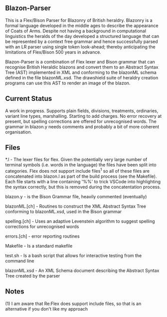 ## Blazon-Parser

This is a Flex/Bison Parser for Blazonry of British heraldry. Blazonry is a formal language developed in the middle ages to describe the appearance of Coats of Arms. Despite not having a background in computational linguistics the heralds of the day developed a structured language that can be represented by a context free grammar and hence successfully parsed with an LR parser using single token look-ahead; thereby anticipating the limitations of Flex/Bison 500 years in advance.

Blazon-Parser is a combination of Flex lexer and Bison grammar that can recognise British Heraldic blazons and convert them to an Abstract Syntax Tree (AST) implemented in XML and conforming to the blazonML schema defined in the file blazonML.xsd. The drawshield suite of heraldry creation programs can use this AST to render an image of the blazon.

## Current Status

A work in progress. Supports plain fields, divisions, treatments, ordinaries, variant line types, marshalling. Starting to add charges. No error recovery at present, but spelling corrections are offered for unrecognised words. The grammar in blazon.y needs comments and probably a bit of more coherent organisation.


## Files

*.l - The lexer files for flex. Given the potentially very large number of terminal symbols (i.e. words in the language) the files have been split into categories. Flex does not support include files<sup>1</sup> so all of these files are concatenated into blazon.l as part of the build process (see the Makefile). Each file starts with a line containing '%%' to trick VSCode into highlighting the syntax correctly, but this is removed during the concatentation process.

blazon.y - is the Bison Grammar file, heavily commented (eventually)

blazonML.\[ch] - Routines to construct the XML Abstract Syntax Tree conforming to blazonML.xsd, used in the Bison grammar

spelling.\[ch] - Uses an adaptive Levenstein algorithm to suggest spelling corrections for unrecognised words

errors.\[ch] - error reporting routines

Makefile - Is a standard makefile

test.sh - Is a bash script that allows for interactive testing from the command line

blazonML.xsd - An XML Schema document describing the Abstract Syntax Tree created by the parser

## Notes

(1) I am aware that Re:Flex does support include files, so that is an alternative if you don't like my approach